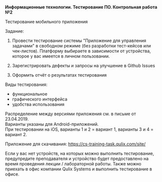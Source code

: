 **Информационные технологии. Тестирование ПО. Контрольная работа №2**

Тестирование мобильного приложения

Задание:

1. Провести тестирование системы "Приложение для управления задачами" в свободном режиме (без разработки тест-кейсов или чек-листов). Платформу выбираете в зависимости от устройства, которое у вас имеется в личном пользовании.

2. Зарегистрировать дефекты и запросы на улучшение в Github Issues

3. Оформить отчёт о результатах тестирования

Виды тестирования:

* функциональное
* графического интерфейса
* удобства использования 

Распределение между версиями приложения см. в письме от 23.04.2019.  
Варианты указаны для Android-приложений.   
При тестировании на iOS, варианты 1 и 2 = вариант 1, варианты 3 и 4 = вариант 2.  

Приложение для скачивания:
https://cs-training-task.qulix.com/site/ 

Если у вас нет устройств, на которых можно выполнить тестирование, предупредите преподавателя и устройство будет предоставлено на время проведения лекции / лабораторной работы. Также можно приехать в офис компании Qulix Systems и выполнить тестирование в офисе.

